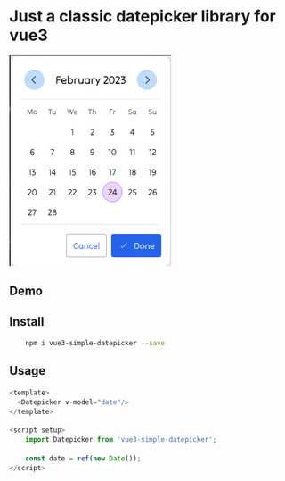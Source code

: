 # Just a classic datepicker library for vue3

![example](https://github.com/rmingon/vue3-datepicker/blob/main/example.png?raw=true)

## Demo 



## Install

```bash
    npm i vue3-simple-datepicker --save
```

## Usage

```javascript
<template>
  <Datepicker v-model="date"/>
</template>

<script setup>
    import Datepicker from 'vue3-simple-datepicker';

    const date = ref(new Date());
</script>
```


